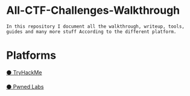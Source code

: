 # All-CTF-Challenges-Walkthrough
    In this repository I document all the walkthrough, writeup, tools, 
    guides and many more stuff According to the different platform.

# Platforms
[⚫ TryHackMe](https://github.com/Raunaksplanet/All-CTF-Challenges-Walkthrough/tree/main/TryHackMe)

[⚫ Pwned Labs](https://github.com/Raunaksplanet/All-CTF-Challenges-Walkthrough/tree/main/PwnedLabs)
